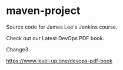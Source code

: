 # maven-project
Source code for James Lee's Jenkins course.

Check out our Latest DevOps PDF book.

Change3

https://www.level-up.one/devops-pdf-book
